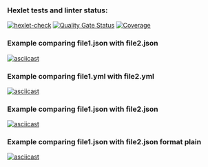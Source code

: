 ### Hexlet tests and linter status:
[![hexlet-check](https://github.com/Natabula/frontend-project-46/actions/workflows/hexlet-check.yml/badge.svg)](https://github.com/Natabula/frontend-project-46/actions/workflows/hexlet-check.yml)
[![Quality Gate Status](https://sonarcloud.io/api/project_badges/measure?project=Natabula_frontend-project-46&metric=alert_status)](https://sonarcloud.io/summary/new_code?id=Natabula_frontend-project-46)
[![Coverage](https://sonarcloud.io/api/project_badges/measure?project=Natabula_frontend-project-46&metric=coverage)](https://sonarcloud.io/summary/new_code?id=Natabula_frontend-project-46)

### Example comparing file1.json with file2.json
[![asciicast](https://asciinema.org/a/fh4FIgRR4vzEUEtQiFnW0hU0k.svg)](https://asciinema.org/a/fh4FIgRR4vzEUEtQiFnW0hU0k)

### Example comparing file1.yml with file2.yml
[![asciicast](https://asciinema.org/a/tXDPHLy196w20gEez5WYZacCn.svg)](https://asciinema.org/a/tXDPHLy196w20gEez5WYZacCn)

### Example comparing file1.json with file2.json
[![asciicast](https://asciinema.org/a/8j00oVerlzm9DLKF8BnwfOYyx.svg)](https://asciinema.org/a/8j00oVerlzm9DLKF8BnwfOYyx)

### Example comparing file1.json with file2.json format plain 
[![asciicast](https://asciinema.org/a/4jsG9dgnpMebHqlqqhUKlOk3c.svg)](https://asciinema.org/a/4jsG9dgnpMebHqlqqhUKlOk3c)

